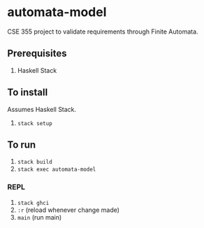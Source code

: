 # automata-model
CSE 355 project to validate requirements through Finite Automata.

## Prerequisites
1. Haskell Stack

## To install
Assumes Haskell Stack.

1. `stack setup`

## To run
1. `stack build`
1. `stack exec automata-model`

### REPL
1. `stack ghci`
1. `:r` (reload whenever change made)
1. `main` (run main)